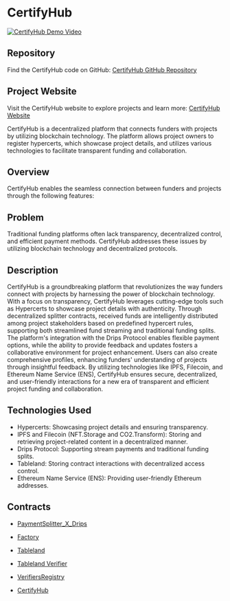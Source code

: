 # CertifyHub

[![CertifyHub Demo Video](https://img.youtube.com/vi/WYevtbEEsuU/0.jpg)](https://www.youtube.com/watch?v=WYevtbEEsuU)

## Repository

Find the CertifyHub code on GitHub: [CertifyHub GitHub Repository](https://github.com/nijoe1/CertifyHub)

## Project Website

Visit the CertifyHub website to explore projects and learn more: [CertifyHub Website](https://certify-hub.vercel.app/projects)

CertifyHub is a decentralized platform that connects funders with projects by utilizing blockchain technology. The platform allows project owners to register hypercerts, which showcase project details, and utilizes various technologies to facilitate transparent funding and collaboration.

## Overview

CertifyHub enables the seamless connection between funders and projects through the following features:

## Problem

Traditional funding platforms often lack transparency, decentralized control, and efficient payment methods. CertifyHub addresses these issues by utilizing blockchain technology and decentralized protocols.

## Description

CertifyHub is a groundbreaking platform that revolutionizes the way funders connect with projects by harnessing the power of blockchain technology. With a focus on transparency, CertifyHub leverages cutting-edge tools such as Hypercerts to showcase project details with authenticity. Through decentralized splitter contracts, received funds are intelligently distributed among project stakeholders based on predefined hypercert rules, supporting both streamlined fund streaming and traditional funding splits. The platform's integration with the Drips Protocol enables flexible payment options, while the ability to provide feedback and updates fosters a collaborative environment for project enhancement. Users can also create comprehensive profiles, enhancing funders' understanding of projects through insightful feedback. By utilizing technologies like IPFS, Filecoin, and Ethereum Name Service (ENS), CertifyHub ensures secure, decentralized, and user-friendly interactions for a new era of transparent and efficient project funding and collaboration.

## Technologies Used

- Hypercerts: Showcasing project details and ensuring transparency.
- IPFS and Filecoin (NFT.Storage and CO2.Transform): Storing and retrieving project-related content in a decentralized manner.
- Drips Protocol: Supporting stream payments and traditional funding splits.
- Tableland: Storing contract interactions with decentralized access control.
- Ethereum Name Service (ENS): Providing user-friendly Ethereum addresses.

## Contracts

- [PaymentSplitter_X_Drips](https://goerli.etherscan.io/address/0xb7620C17c5dFEC3D377B19BcFCD231bFF7A44bbC#code)

- [Factory](https://goerli.etherscan.io/address/0x916B7Ff40B27F17a43AEaCAdFF1D420ab39c74fC#code)

- [Tableland](https://goerli.etherscan.io/address/0x518b0c3541e8d2A9d0a4F786165a8297dd1C5d88#code)

- [Tableland Verifier](https://goerli.etherscan.io/address/0xa88A3AF1C8d83AaF727A6F96D3550a1B3Cd3346a#code)

- [VerifiersRegistry](https://goerli.etherscan.io/address/0xE9cc9F27d90D0089e503162F010Cb885E4D81571#code)

- [CertifyHub](https://goerli.etherscan.io/address/0x17A61dd87dD725C16BA7681b94904789FA870a02#code)




